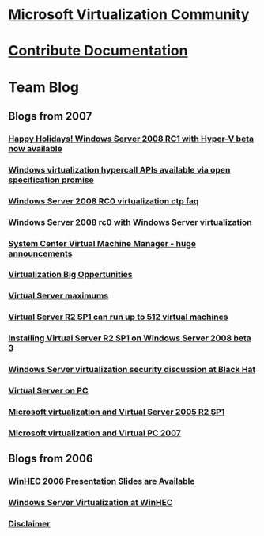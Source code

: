 # [Microsoft Virtualization Community](index.md)
# [Contribute Documentation](contribute-to-docs.md)

# Team Blog

## Blogs from 2007
### [Happy Holidays! Windows Server 2008 RC1 with Hyper-V beta now available](team-blog/2007/20071213-happy-holidays-windows-server-2008-rc1-with-hyper-v-beta-now-available.md)
### [Windows virtualization hypercall APIs available via open specification promise](team-blog/2007/20071024-windows-virtualization-hypercall-apis-available-via-open-specification-promise.md)
### [Windows Server 2008 RC0 virtualization ctp faq](team-blog/2007/20070928-windows-server-2008-rc0virtualization-ctp-faq.md)
### [Windows Server 2008 rc0 with Windows Server virtualization](team-blog/2007/20070924-windows-server-2008-rc0-with-windows-server-virtualization.md)
### [System Center Virtual Machine Manager - huge announcements](team-blog/2007/20070906-system-center-virtual-machine-manager-huge-announcements.md)
### [Virtualization Big Oppertunities](team-blog/2007/20070814-virtualization-big-opportunities.md)
### [Virtual Server maximums](team-blog/2007/20070814-virtual-server-maximums.md)
### [Virtual Server R2 SP1 can run up to 512 virtual machines](team-blog/2007/20070806-virtual-server-r2-sp1-can-run-up-to-512-virtual-machines.md)
### [Installing Virtual Server R2 SP1 on Windows Server 2008 beta 3](team-blog/2007/20070731-installing-virtual-server-r2-sp1-on-windows-server-2008-beta-3.md)
### [Windows Server virtualization security discussion at Black Hat](team-blog/2007/20070727-windows-server-virtualization-security-discussion-at-black-hat.md)
### [Virtual Server on PC](team-blog/2007/20070723-virtual-server-or-virtual-pc.md)
### [Microsoft virtualization and Virtual Server 2005 R2 SP1](team-blog/2007/20070716-microsoft-virtualization-and-virtual-server-2005-r2-sp1.md)
### [Microsoft virtualization and Virtual PC 2007](team-blog/2007/20070710-microsoft-virtualization-and-virtual-pc-2007.md)

## Blogs from 2006
### [WinHEC 2006 Presentation Slides are Available](team-blog/2006/20060614-winhec-2006-presentation-slides-are-available-online.md)
### [Windows Server Virtualization at WinHEC](team-blog/2006/20060523-windows-server-virtualization-at-winhec.md)
### [Disclaimer](team-blog/2006/20060428-disclaimer.md)